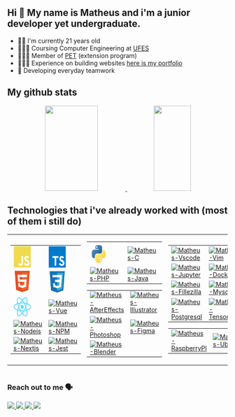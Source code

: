 ## Hi 👋 My name is Matheus and i'm a junior developer yet undergraduate.

- 🧑🏻 I'm currently 21 years old
- 🧑🏻‍💻 Coursing Computer Engineering at [UFES](https://www.ufes.br/)
- 🧑🏻‍🏫 Member of [PET](https://pet.inf.ufes.br/) (extension program)
- 🧑🏻‍🔧 Experience on building websites [here is my portfolio](https://matheus-schreiber.com.br/)
- 👥 Developing everyday teamwork

## My github stats
<div align="center">
  <a href="https://github.com/matheusschreiber">
  <img width="49%" height="195px" src="https://github-readme-stats.vercel.app/api?username=matheusschreiber&show_icons=true&count_private=true&include_all_commits=true&hide_border=true"/> 
  <img width="41%" height="195px" src="https://github-readme-stats.vercel.app/api/top-langs/?username=matheusschreiber&layout=compact&langs_count=8&hide_border=true" />
  </a>
</div>


## Technologies that i've already worked with (most of them i still do)

<table style="line-stroke:0px" align="center">
  <tr>
    <td>
      <table>
      <tr>
        <td>
            <a href="../../../?tab=repositories&q=&type=&language=javascript&sort=" target="_blank">
                <img align="center" alt="Matheus-Js" height="50" width="40" src="https://raw.githubusercontent.com/devicons/devicon/master/icons/javascript/javascript-plain.svg"/>
            </a>
        </td>
        <td>
            <a href="../../../?tab=repositories&q=&type=&language=typescript&sort=" target="_blank">
                <img align="center" alt="Matheus-Ts" height="50" width="40" src="https://raw.githubusercontent.com/devicons/devicon/master/icons/typescript/typescript-plain.svg"/>
            </a>
        </td>
      </tr>
      <tr>
        <td>
            <a href="../../../?tab=repositories&q=&type=&language=html&sort=" target="_blank"> 
                <img aligns="center" alt="Matheus-HTML" height="50" width="40" src="https://raw.githubusercontent.com/devicons/devicon/master/icons/html5/html5-original.svg"/>
            </a>
        </td>
        <td>
            <a href="https://github.com/matheusschreiber" target="_blank">
                <img align="center" alt="Matheus-CSS" height="50" width="40" src="https://raw.githubusercontent.com/devicons/devicon/master/icons/css3/css3-original.svg"/>
            </a>
        </td>
      </tr>
      <tr>
        <td>
            <a href="https://github.com/matheusschreiber" target="_blank">
                <img align="center" alt="Matheus-React" height="50" width="40" src="https://raw.githubusercontent.com/devicons/devicon/master/icons/react/react-original.svg"/>
            </a>
        </td>
        <td>
            <a href="https://github.com/matheusschreiber" target="_blank">
                <img align="center" alt="Matheus-Vue" height="50" width="40" src="https://cdn.jsdelivr.net/gh/devicons/devicon/icons/vuejs/vuejs-original.svg"/>
            </a>
        </td>
      </tr>
      <tr>
        <td>
            <a href="https://github.com/matheusschreiber" target="_blank">
                <img align="center" alt="Matheus-Nodejs" height="50" width="40" src="https://cdn.jsdelivr.net/gh/devicons/devicon/icons/nodejs/nodejs-original.svg" />
            </a>
        </td>
        <td>
            <a href="https://github.com/matheusschreiber" target="_blank">
                <img align="center" alt="Matheus-NPM" height="50" width="40" src="https://cdn.jsdelivr.net/gh/devicons/devicon/icons/npm/npm-original-wordmark.svg" />
            </a>
        </td>
      </tr>
      <tr>
        <td>
            <a href="https://github.com/matheusschreiber" target="_blank">
                <img align="center" alt="Matheus-Nextjs" height="50" width="40" src="https://cdn.jsdelivr.net/gh/devicons/devicon/icons/nextjs/nextjs-original.svg" />
            </a>
        </td>
        <td>
            <a href="https://github.com/matheusschreiber" target="_blank">
                <img align="center" alt="Matheus-Jest" height="50" width="40" src="https://cdn.jsdelivr.net/gh/devicons/devicon/icons/jest/jest-plain.svg" />
            </a>
        </td>
      </tr>
    </table>
  </td>
  <td>
    <table>
      <tr>
        <td>
            <a href="../../../?tab=repositories&q=&type=&language=python&sort=" target="_blank">
                <img align="center" alt="Matheus-Python" height="50" width="40" src="https://raw.githubusercontent.com/devicons/devicon/master/icons/python/python-original.svg"/>
            </a>
        </td>
        <td>
            <a href="../../../?tab=repositories&q=&type=&language=c&sort=" target="_blank">
                <img align="center" alt="Matheus-C" height="50" width="40" src="https://cdn.jsdelivr.net/gh/devicons/devicon/icons/c/c-original.svg"/>
            </a>
        </td>
      </tr>
      <tr>
        <td>
            <a href="https://github.com/matheusschreiber" target="_blank">
                <img align="center" alt="Matheus-PHP" height="50" width="40" src="https://cdn.jsdelivr.net/gh/devicons/devicon/icons/php/php-original.svg"/>
            </a>
        </td>
        <td>
            <a href="../../../?tab=repositories&q=&type=&language=java&sort=" target="_blank">
                <img align="center" alt="Matheus-Java" height="50" width="40" src="https://cdn.jsdelivr.net/gh/devicons/devicon/icons/java/java-original.svg"/>
            </a>
        </td>
      </tr>
    </table>
    <table>
      <tr>
        <td>
            <a href="https://github.com/matheusschreiber" target="_blank">
                <img align="center" alt="Matheus-AfterEffects" height="50" width="40" src="https://cdn.jsdelivr.net/gh/devicons/devicon/icons/aftereffects/aftereffects-original.svg"/>
            </a>
        </td>
        <td>
            <a href="https://github.com/matheusschreiber" target="_blank">
                <img align="center" alt="Matheus-Illustrator" height="50" width="40" src="https://cdn.jsdelivr.net/gh/devicons/devicon/icons/illustrator/illustrator-line.svg" />
            </a>
        </td>
      </tr>
      <tr>
        <td>
            <a href="https://github.com/matheusschreiber" target="_blank">
                <img align="center" alt="Matheus-Photoshop" height="50" width="40" src="https://cdn.jsdelivr.net/gh/devicons/devicon/icons/photoshop/photoshop-line.svg" />
            </a>
        </td>
        <td>
            <a href="https://github.com/matheusschreiber" target="_blank">
                <img align="center" alt="Matheus-Figma" height="50" width="40" src="https://cdn.jsdelivr.net/gh/devicons/devicon/icons/figma/figma-original.svg" />
            </a>
        </td>
      </tr>
      <tr>
        <td>
            <a href="https://github.com/matheusschreiber" target="_blank"> 
              <img align="center" alt="Matheus-Blender" height="50" width="40" src="https://cdn.jsdelivr.net/gh/devicons/devicon/icons/blender/blender-original.svg" />
            </a>
          </td>
      </tr>
    </table>
  </td>
  <td>
    <table>
      <tr>
        <td>
            <a href="https://github.com/matheusschreiber" target="_blank">
                <img align="center" alt="Matheus-Vscode" height="50" width="40" src="https://cdn.jsdelivr.net/gh/devicons/devicon/icons/vscode/vscode-original.svg" />
            </a>
        </td>
        <td>
            <a href="https://github.com/matheusschreiber" target="_blank">
                <img align="center" alt="Matheus-Vim" height="50" width="40" src="https://cdn.jsdelivr.net/gh/devicons/devicon/icons/vim/vim-original.svg" />
            </a>
        </td>
      </tr>
      <tr>
        <td>
            <a href="https://github.com/matheusschreiber" target="_blank">
                <img align="center" alt="Matheus-Jupyter" height="50" width="40" src="https://cdn.jsdelivr.net/gh/devicons/devicon/icons/jupyter/jupyter-original.svg" />
            </a>
        </td>
        <td>
            <a href="https://github.com/matheusschreiber" target="_blank">
                <img align="center" alt="Matheus-Docker" height="50" width="40" src="https://cdn.jsdelivr.net/gh/devicons/devicon/icons/docker/docker-original.svg" />
            </a>
        </td>
      </tr>
      <tr>
        <td>
            <a href="https://github.com/matheusschreiber" target="_blank">
                <img align="center" alt="Matheus-Fillezilla" height="50" width="40" src="https://cdn.jsdelivr.net/gh/devicons/devicon/icons/filezilla/filezilla-plain.svg" />
            </a>
        </td>
        <td>
            <a href="https://github.com/matheusschreiber" target="_blank">
                <img align="center" alt="Matheus-Mysql" height="50" width="40" src="https://cdn.jsdelivr.net/gh/devicons/devicon/icons/mysql/mysql-original.svg" />
            </a>
        </td>
      </tr>
      <tr>
        <td>
            <a href="https://github.com/matheusschreiber" target="_blank">
                <img align="center" alt="Matheus-Postgresql" height="50" width="40" src="https://cdn.jsdelivr.net/gh/devicons/devicon/icons/postgresql/postgresql-original.svg" />
            </a>
        </td>
        <td>
            <a href="https://github.com/matheusschreiber" target="_blank">
                <img align="center" alt="Matheus-Tensorflow" height="50" width="40" src="https://cdn.jsdelivr.net/gh/devicons/devicon/icons/tensorflow/tensorflow-original.svg" />
            </a>
        </td>
      </tr>
    </table>
    <table>
      <tr>
        <td>
            <a href="https://github.com/matheusschreiber" target="_blank">
                <img align="center" alt="Matheus-RaspberryPI" height="50" width="40" src="https://cdn.jsdelivr.net/gh/devicons/devicon/icons/raspberrypi/raspberrypi-original.svg" />
            </a>
        </td>
        <td>
            <a href="https://github.com/matheusschreiber" target="_blank">
                <img align="center" alt="Matheus-Ubuntu" height="50" width="40" src="https://cdn.jsdelivr.net/gh/devicons/devicon/icons/ubuntu/ubuntu-plain.svg" />
            </a>
        </td>
      </tr>
    </table>
</table>

#

### Reach out to me 🗣

<div>
  <a href="https://www.linkedin.com/in/matheus-schreiber-49472321a/">
  <img src="https://img.shields.io/badge/Linkedin-0A66C2?&logo=linkedin&style=flat-square&logoColor=white" target="_blank">
  </a>
  <a href="https://www.instagram.com/schreiber_matheus/">
  <img src="https://img.shields.io/badge/Instagram-FF3882?&logo=instagram&style=flat-square&logoColor=white" target="_blank">
  </a>
  <a href="https://mailto:matheusmeier.sch2341@gmail.com">
  <img src="https://img.shields.io/badge/Gmail-EA4335?&logo=gmail&style=flat-square&logoColor=white" target="_blank">
  </a>
  <a href="https://discordapp.com/users/8444">
  <img src="https://img.shields.io/badge/Discord-404EED?&logo=discord&style=flat-square&logoColor=white" target="_blank">
  </a>
</div>
